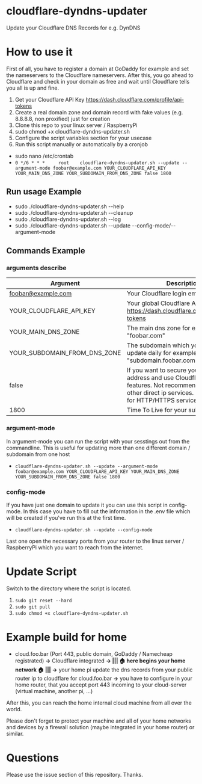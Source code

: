 # cloudflare-dyndns-updater

Update your Cloudflare DNS Records for e.g. DynDNS

# How to use it

First of all, you have to register a domain at GoDaddy for example and set the nameservers to the Cloudflare nameservers. After this, you go ahead to Cloudflare and check in your domain as free and wait until Cloudflare tells you all is up and fine.

1. Get your Cloudflare API Key https://dash.cloudflare.com/profile/api-tokens
2. Create a real domain zone and domain record with fake values (e.g. 8.8.8.8, non proxified) just for creation
3. Clone this repo to your linux server / RaspberryPi
4. sudo chmod +x cloudflare-dyndns-updater.sh
5. Configure the script variables section for your usecase
6. Run this script manually or automatically by a cronjob

- sudo nano /etc/crontab
- `0 */6 * * *     root    cloudflare-dyndns-updater.sh --update --argument-mode foobar@example.com YOUR_CLOUDFLARE_API_KEY YOUR_MAIN_DNS_ZONE YOUR_SUBDOMAIN_FROM_DNS_ZONE false 1800`

## Run usage Example

- sudo ./cloudflare-dyndns-updater.sh --help
- sudo ./cloudflare-dyndns-updater.sh --cleanup
- sudo ./cloudflare-dyndns-updater.sh --log
- sudo ./cloudflare-dyndns-updater.sh --update --config-mode/--argument-mode

## Commands Example

### arguments describe

| Argument                     | Description                                                                                                                                                             |
| ---------------------------- | ----------------------------------------------------------------------------------------------------------------------------------------------------------------------- |
| foobar@example.com           | Your Cloudflare login email address                                                                                                                                     |
| YOUR_CLOUDFLARE_API_KEY      | Your global Cloudflare API key from https://dash.cloudflare.com/profile/api-tokens                                                                                      |
| YOUR_MAIN_DNS_ZONE           | The main dns zone for example "foobar.com"                                                                                                                              |
| YOUR_SUBDOMAIN_FROM_DNS_ZONE | The subdomain which you want to update daily for example "subdomain.foobar.com"                                                                                         |
| false                        | If you want to secure your home ip address and use Cloudflare proxy features. Not recommended for vpn or other direct ip services. Recommended for HTTP/HTTPS services. |
| 1800                         | Time To Live for your sub domain entry                                                                                                                                  |

### argument-mode

In argument-mode you can run the script with your sesstings out from the commandline. This is useful for updating more than one different domain / subdomain from one host

- `cloudflare-dyndns-updater.sh --update --argument-mode foobar@example.com YOUR_CLOUDFLARE_API_KEY YOUR_MAIN_DNS_ZONE YOUR_SUBDOMAIN_FROM_DNS_ZONE false 1800`

### config-mode

If you have just one domain to update it you can use this script in config-mode. In this case you have to fill out the information in the .env file which will be created if you've run this at the first time.

- `cloudflare-dyndns-updater.sh --update --config-mode`

Last one open the necessary ports from your router to the linux server / RaspberryPi which you want to reach from the internet.

# Update Script

Switch to the directory where the script is located.

1. `sudo git reset --hard`
2. `sudo git pull`
3. `sudo chmod +x cloudflare-dyndns-updater.sh`

# Example build for home

- cloud.foo.bar (Port 443, public domain, GoDaddy / Namecheap registrated) **->** Cloudflare integrated **-> ||| 🏠 here begins your home network 🏠 ||| ->** your home pi update the dns records from your public router ip to cloudflare for cloud.foo.bar **->** you have to configure in your home router, that you accept port 443 incoming to your cloud-server (virtual machine, another pi, ...)

After this, you can reach the home internal cloud machine from all over the world.

Please don't forget to protect your machine and all of your home networks and devices by a firewall solution (maybe integrated in your home router) or similar.

# Questions

Please use the issue section of this repository. Thanks.
